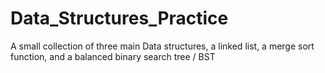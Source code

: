 # Data_Structures_Practice
A small collection of three main Data structures, a linked list, a merge sort function, and a balanced binary search tree / BST
